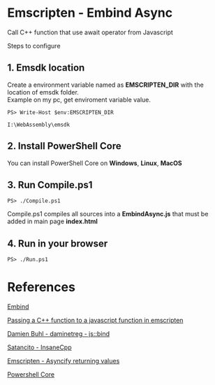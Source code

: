 # **Emscripten - Embind Async**
Call C++ function that use await operator from Javascript

Steps to configure

## **1. Emsdk location**
Create a environment variable named as **EMSCRIPTEN_DIR** with the location of emsdk folder.   
Example on my pc, get enviroment variable value.

```PS> Write-Host $env:EMSCRIPTEN_DIR```
```
I:\WebAssembly\emsdk
```

## **2. Install PowerShell Core**
You can install PowerShell Core on **Windows**, **Linux**, **MacOS**

## **3. Run Compile.ps1**

```PS> ./Compile.ps1```

Compile.ps1 compiles all sources into a **EmbindAsync.js** that must be added in main page **index.html**

## **4. Run in your browser**
```PS> ./Run.ps1```   


# **References**
[Embind](https://emscripten.org/docs/porting/connecting_cpp_and_javascript/embind.html)

[Passing a C++ function to a javascript function in emscripten](https://stackoverflow.com/a/41656079/3158594)

[Damien Buhl - daminetreg - js::bind](https://github.com/daminetreg/js-bind)

[Satancito - InsaneCpp](https://github.com/Satancito/InsaneCpp)

[Emscripten - Asyncify returning values](https://emscripten.org/docs/porting/asyncify.html#returning-values)

[Powershell Core](https://github.com/PowerShell/PowerShell)
